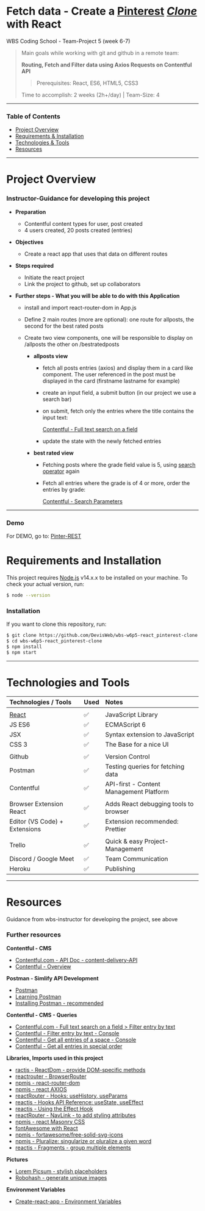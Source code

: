 # Fetch data - Create a [Pinterest](https://www.pinterest.com/) _[Clone](https://wbs-pinterest-clone.herokuapp.com/)_ with React

WBS Coding School - Team-Project 5 (week 6-7)

> Main goals while working with git and github in a remote team:
>
> **Routing, Fetch and Filter data using Axios Requests on Contentful API**
>
> > Prerequisites: React, ES6, HTML5, CSS3
>
> Time to accomplish: 2 weeks (2h+/day) | Team-Size: 4

---

### Table of Contents

- [Project Overview](#project-overview)
- [Requirements & Installation](#requirements-and-installation)
- [Technologies & Tools](#technologies-and-tools)
- [Resources](#resources)

---

# Project Overview

### Instructor-Guidance for developing this project

- **Preparation**

  - Contentful content types for user, post created
  - 4 users created, 20 posts created (entries)

- **Objectives**

  - Create a react app that uses that data on different routes

- **Steps required**

  - Initiate the react project
  - Link the project to github, set up collaborators

- **Further steps - What you will be able to do with this Application**

  - install and import react-router-dom in App.js
  - Define 2 main routes (more are optional): one route for allposts, the second for the best rated posts
  - Create two view components, one will be responsible to display on /allposts the other on /bestratedposts

    - **allposts view**

      - fetch all posts entries (axios) and display them in a card like component.
        The user referenced in the post must be displayed in the card (firstname lastname for example)
      - create an input field, a submit button (in our project we use a search bar)
      - on submit, fetch only the entries where the title contains the input text:

        [Contentful - Full text search on a field](https://www.contentful.com/developers/docs/references/content-delivery-api/#/reference/search-parameters/full-text-search-on-a-field/query-entries/console)

      - update the state with the newly fetched entries

    - **best rated view**

      - Fetching posts where the grade field value is 5, using [search operator](https://www.contentful.com/developers/docs/references/content-delivery-api/#/reference/search-parameters/full-text-search) again
      - Fetch all entries where the grade is of 4 or more, order the entries by grade:

        [Contentful - Search Parameters](https://www.contentful.com/developers/docs/references/content-delivery-api/#/reference/search-parameters/order)

---

### Demo

For DEMO, go to: [Pinter-REST](https://wbs-pinterest-clone.herokuapp.com/)

# Requirements and Installation

This project requires [Node.js](https://nodejs.org/en/) v14.x.x to be installed on your machine.
To check your actual version, run:

```bash
$ node --version
```

### Installation

If you want to clone this repository, run:

```bash
$ git clone https://github.com/DevisWeb/wbs-w6p5-react_pinterest-clone.git
$ cd wbs-w6p5-react_pinterest-clone
$ npm install
$ npm start
```

---

# Technologies and Tools

| Technologies / Tools          | Used               | Notes                                   |
| :---------------------------- | :----------------- | :-------------------------------------- |
|                               |                    |                                         |
| [React](https://reactjs.org/) | :white_check_mark: | JavaScript Library                      |
| JS ES6                        | :white_check_mark: | ECMAScript 6                            |
| JSX                           | :white_check_mark: | Syntax extension to JavaScript          |
| CSS 3                         | :white_check_mark: | The Base for a nice UI                  |
|                               |                    |                                         |
| Github                        | :white_check_mark: | Version Control                         |
| Postman                       | :white_check_mark: | Testing queries for fetching data       |
| Contentful                    | :white_check_mark: | API-first - Content Management Platform |
|                               |                    |                                         |
| Browser Extension React       | :white_check_mark: | Adds React debugging tools to browser   |
| Editor (VS Code) + Extensions | :white_check_mark: | Extension recommended: Prettier         |
|                               |                    |                                         |
| Trello                        | :white_check_mark: | Quick & easy Project-Management         |
| Discord / Google Meet         | :white_check_mark: | Team Communication                      |
| Heroku                        | :white_check_mark: | Publishing                              |

---

# Resources

Guidance from wbs-instructor for developing the project, see above

### Further resources

**Contentful - CMS**

- [Contentful.com - API Doc - content-delivery-API](https://www.contentful.com/developers/docs/references/content-delivery-api/)
- [Contentful - Overview](https://www.contentful.com/help/contentful-overview/)

**Postman - Simlify API Development**

- [Postman](https://www.postman.com/)
- [Learning Postman](https://learning.postman.com/)
- [Installing Postman - recommended](https://learning.postman.com/docs/getting-started/installation-and-updates/)

**Contentful - CMS - Queries**

- [Contentful.com - Full text search on a field > Filter entry by text](https://www.contentful.com/developers/docs/references/content-delivery-api/#/reference/search-parameters/full-text-search-on-a-field)
- [Contentful - Filter entry by text - Console](https://www.contentful.com/developers/docs/references/content-delivery-api/#/reference/search-parameters/full-text-search-on-a-field/query-entries/console)
- [Contentful - Get all entries of a space - Console](https://www.contentful.com/developers/docs/references/content-delivery-api/#/reference/entries/entries-collection/get-all-entries-of-a-space/console)
- [Contentful - Get all entries in special order](https://www.contentful.com/developers/docs/references/content-delivery-api/#/reference/search-parameters/order)

**Libraries, Imports used in this project**

- [ractjs - ReactDom - provide DOM-specific methods](https://reactjs.org/docs/react-dom.html)
- [reactrouter - BrowserRouter](https://reactrouter.com/web/api/BrowserRouter)
- [npmjs - react-router-dom](https://www.npmjs.com/package/react-router-dom)
- [npmjs - react AXIOS](https://www.npmjs.com/package/react-axios)
- [reactRouter - Hooks: useHistory, useParams](https://reactrouter.com/web/api/Hooks)
- [reactjs - Hooks API Reference: useState, useEffect](https://reactjs.org/docs/hooks-effect.html)
- [reactjs - Using the Effect Hook](https://reactjs.org/docs/hooks-effect.html)
- [reactRouter - NavLink - to add styling attributes](https://reactrouter.com/web/api/NavLink)
- [npmjs - react Masonry CSS](https://www.npmjs.com/package/react-masonry-css)
- [fontAwesome with React](https://fontawesome.com/how-to-use/on-the-web/using-with/react)
- [npmjs - fortawesome/free-solid-svg-icons](https://www.npmjs.com/package/@fortawesome/free-solid-svg-icons)
- [npmjs - Pluralize: singularize or pluralize a given word](https://www.npmjs.com/package/pluralize)
- [reactjs - Fragments - group multiple elements](https://reactjs.org/docs/fragments.html)

**Pictures**

- [Lorem Picsum - stylish placeholders](https://picsum.photos/)
- [Robohash - generate unique images](https://robohash.org/)

**Environment Variables**

- [Create-react-app - Environment Variables](https://create-react-app.dev/docs/adding-custom-environment-variables/)
